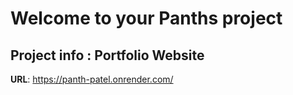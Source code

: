 # Welcome to your Panths project

## Project info : Portfolio Website
**URL**: https://panth-patel.onrender.com/
